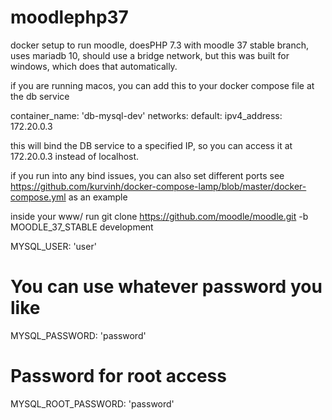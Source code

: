 # moodlephp37

docker setup to run moodle, doesPHP 7.3  with moodle 37 stable branch, uses mariadb 10, should use a bridge network, but this was built for windows, which does that automatically.

if you are running macos, you can add this to your docker compose file at the db service

container_name: 'db-mysql-dev'
    networks:
      default:
        ipv4_address: 172.20.0.3
        
this will bind the DB service to a specified IP, so you can access it at 172.20.0.3 instead of localhost. 

if you run into any bind issues, you can also set different ports see https://github.com/kurvinh/docker-compose-lamp/blob/master/docker-compose.yml as an example

inside your www/ run git clone https://github.com/moodle/moodle.git -b MOODLE_37_STABLE development

MYSQL_USER: 'user'
# You can use whatever password you like
MYSQL_PASSWORD: 'password'
# Password for root access
MYSQL_ROOT_PASSWORD: 'password'
